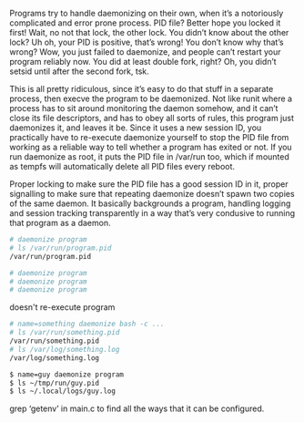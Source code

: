 Programs try to handle daemonizing on their own, when it’s a notoriously complicated and error prone process. PID file? Better hope you locked it first! Wait, no not that lock, the other lock. You didn’t know about the other lock? Uh oh, your PID is positive, that’s wrong! You don’t know why that’s wrong? Wow, you just failed to daemonize, and people can’t restart your program reliably now. You did at least double fork, right? Oh, you didn’t setsid until after the second fork, tsk.

This is all pretty ridiculous, since it’s easy to do that stuff in a separate process, then execve the program to be daemonized. Not like runit where a process has to sit around monitoring the daemon somehow, and it can’t close its file descriptors, and has to obey all sorts of rules, this program just daemonizes it, and leaves it be. Since it uses a new session ID, you practically have to re-execute daemonize yourself to stop the PID file from working as a reliable way to tell whether a program has exited or not. If you run daemonize as root, it puts the PID file in /var/run too, which if mounted as tempfs will automatically delete all PID files every reboot.

Proper locking to make sure the PID file has a good session ID in it, proper signalling to make sure that repeating daemonize doesn’t spawn two copies of the same daemon. It basically backgrounds a program, handling logging and session tracking transparently in a way that’s very condusive to running that program as a daemon.


```sh
# daemonize program
# ls /var/run/program.pid
/var/run/program.pid
```
```sh
# daemonize program
# daemonize program
# daemonize program
```
doesn't re-execute program

```sh
# name=something daemonize bash -c ...
# ls /var/run/something.pid
/var/run/something.pid
# ls /var/log/something.log
/var/log/something.log
```

```sh
$ name=guy daemonize program
$ ls ~/tmp/run/guy.pid
$ ls ~/.local/logs/guy.log
```

grep ‘getenv’ in main.c to find all the ways that it can be configured.
